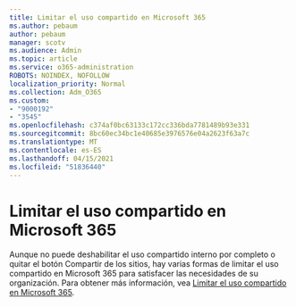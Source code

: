 ```yaml
---
title: Limitar el uso compartido en Microsoft 365
ms.author: pebaum
author: pebaum
manager: scotv
ms.audience: Admin
ms.topic: article
ms.service: o365-administration
ROBOTS: NOINDEX, NOFOLLOW
localization_priority: Normal
ms.collection: Adm_O365
ms.custom:
- "9000192"
- "3545"
ms.openlocfilehash: c374af0bc63133c172cc336bda7781489b93e331
ms.sourcegitcommit: 8bc60ec34bc1e40685e3976576e04a2623f63a7c
ms.translationtype: MT
ms.contentlocale: es-ES
ms.lasthandoff: 04/15/2021
ms.locfileid: "51836440"
---
```

# <a name="limit-sharing-in-microsoft-365"></a>Limitar el uso compartido en Microsoft 365

Aunque no puede deshabilitar el uso compartido interno por completo o quitar el botón Compartir de los sitios, hay varias formas de limitar el uso compartido en Microsoft 365 para satisfacer las necesidades de su organización. Para obtener más información, vea [Limitar el uso compartido en Microsoft 365](https://docs.microsoft.com/Office365/Enterprise/microsoft-365-limit-sharing).
